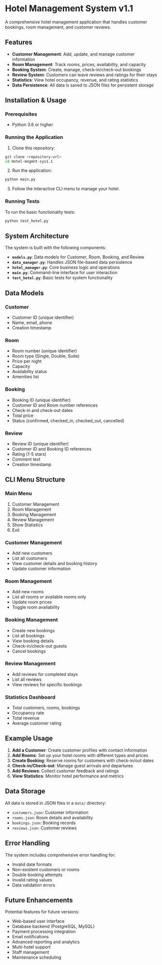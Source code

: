 # Hotel Management System v1.1

A comprehensive hotel management application that handles customer bookings, room management, and customer reviews.

## Features

- **Customer Management**: Add, update, and manage customer information
- **Room Management**: Track rooms, prices, availability, and capacity
- **Booking System**: Create, manage, check-in/check-out bookings
- **Review System**: Customers can leave reviews and ratings for their stays
- **Statistics**: View hotel occupancy, revenue, and rating statistics
- **Data Persistence**: All data is saved to JSON files for persistent storage

## Installation & Usage

### Prerequisites
- Python 3.6 or higher

### Running the Application

1. Clone this repository:
```bash
git clone <repository-url>
cd Hotel-mngmnt-sys1.1
```

2. Run the application:
```bash
python main.py
```

3. Follow the interactive CLI menu to manage your hotel.

### Running Tests

To run the basic functionality tests:
```bash
python test_hotel.py
```

## System Architecture

The system is built with the following components:

- **`models.py`**: Data models for Customer, Room, Booking, and Review
- **`data_manager.py`**: Handles JSON file-based data persistence
- **`hotel_manager.py`**: Core business logic and operations
- **`main.py`**: Command-line interface for user interaction
- **`test_hotel.py`**: Basic tests for system functionality

## Data Models

### Customer
- Customer ID (unique identifier)
- Name, email, phone
- Creation timestamp

### Room
- Room number (unique identifier)
- Room type (Single, Double, Suite)
- Price per night
- Capacity
- Availability status
- Amenities list

### Booking
- Booking ID (unique identifier)
- Customer ID and Room number references
- Check-in and check-out dates
- Total price
- Status (confirmed, checked_in, checked_out, cancelled)

### Review
- Review ID (unique identifier)
- Customer ID and Booking ID references
- Rating (1-5 stars)
- Comment text
- Creation timestamp

## CLI Menu Structure

### Main Menu
1. Customer Management
2. Room Management
3. Booking Management
4. Review Management
5. Show Statistics
6. Exit

### Customer Management
- Add new customers
- List all customers
- View customer details and booking history
- Update customer information

### Room Management
- Add new rooms
- List all rooms or available rooms only
- Update room prices
- Toggle room availability

### Booking Management
- Create new bookings
- List all bookings
- View booking details
- Check-in/check-out guests
- Cancel bookings

### Review Management
- Add reviews for completed stays
- List all reviews
- View reviews for specific bookings

### Statistics Dashboard
- Total customers, rooms, bookings
- Occupancy rate
- Total revenue
- Average customer rating

## Example Usage

1. **Add a Customer**: Create customer profiles with contact information
2. **Add Rooms**: Set up your hotel rooms with different types and prices
3. **Create Booking**: Reserve rooms for customers with check-in/out dates
4. **Check-in/Check-out**: Manage guest arrivals and departures
5. **Add Reviews**: Collect customer feedback and ratings
6. **View Statistics**: Monitor hotel performance and metrics

## Data Storage

All data is stored in JSON files in a `data/` directory:
- `customers.json`: Customer information
- `rooms.json`: Room details and availability
- `bookings.json`: Booking records
- `reviews.json`: Customer reviews

## Error Handling

The system includes comprehensive error handling for:
- Invalid date formats
- Non-existent customers or rooms
- Double booking attempts
- Invalid rating values
- Data validation errors

## Future Enhancements

Potential features for future versions:
- Web-based user interface
- Database backend (PostgreSQL, MySQL)
- Payment processing integration
- Email notifications
- Advanced reporting and analytics
- Multi-hotel support
- Staff management
- Maintenance scheduling